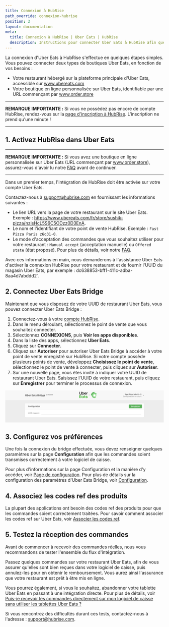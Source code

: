 ```yaml
---
title: Connexion à HubRise
path_override: connexion-hubrise
position: 2
layout: documentation
meta:
  title: Connexion à HubRise | Uber Eats | HubRise
  description: Instructions pour connecter Uber Eats à HubRise afin que votre caisse fonctionne harmonieusement avec d'autres apps. Connectez les apps et synchronisez vos données.
---
```


La connexion d'Uber Eats à HubRise s'effectue en quelques étapes simples. Vous pouvez connecter deux types de boutiques Uber Eats, en fonction de vos besoins :

- Votre restaurant hébergé sur la plateforme principale d'Uber Eats, accessible sur www.ubereats.com
- Votre boutique en ligne personnalisée sur Uber Eats, identifiable par une URL commençant par www.order.store

---

**REMARQUE IMPORTANTE :** Si vous ne possédez pas encore de compte HubRise, rendez-vous sur la [page d'inscription à HubRise](https://manager.hubrise.com/signup). L'inscription ne prend qu'une minute !

---

## 1. Activez HubRise dans Uber Eats

---

**REMARQUE IMPORTANTE :** Si vous avez une boutique en ligne personnalisée sur Uber Eats (URL commençant par www.order.store), assurez-vous d'avoir lu notre [FAQ](/apps/uber-eats/faqs/connect-webstore) avant de continuer.

---

Dans un premier temps, l'intégration de HubRise doit être activée sur votre compte Uber Eats.

Contactez-nous à support@hubrise.com en fournissant les informations suivantes :

- Le lien URL vers la page de votre restaurant sur le site Uber Eats. Exemple : https://www.ubereats.com/fr/store/sushik-pizza/nzisHcL5S6C5ODzz0D3EnA.
- Le nom et l'identifiant de votre point de vente HubRise. Exemple : `Fast Pizza Paris z6q31-0`.
- Le mode d'acceptation des commandes que vous souhaitez utiliser pour votre restaurant : `Manual accept` (acceptation manuelle) ou `Offered state` (état proposé). Pour plus de détails, voir notre [FAQ](/apps/uber-eats/faqs/send-orders-to-epos-without-tablet).

Avec ces informations en main, nous demanderons à l'assistance Uber Eats d'activer la connexion HubRise pour votre restaurant et de fournir l'UUID du magasin Uber Eats, par exemple : dc638853-bff1-411c-adba-8aa4d7abddd2\`.

## 2. Connectez Uber Eats Bridge

Maintenant que vous disposez de votre UUID de restaurant Uber Eats, vous pouvez connecter Uber Eats Bridge :

1. Connectez-vous à votre [compte HubRise](https://manager.hubrise.com).
2. Dans le menu déroulant, sélectionnez le point de vente que vous souhaitez connecter.
3. Sélectionnez **CONNEXIONS**, puis **Voir les apps disponibles**.
4. Dans la liste des apps, sélectionnez **Uber Eats**.
5. Cliquez sur **Connecter**.
6. Cliquez sur **Autoriser** pour autoriser Uber Eats Bridge à accéder à votre point de vente enregistré sur HubRise. Si votre compte possède plusieurs points de vente, développez **Choisissez le point de vente**, sélectionnez le point de vente à connecter, puis cliquez sur **Autoriser**.
7. Sur une nouvelle page, vous êtes invité à indiquer votre UUID de restaurant Uber Eats. Saisissez l'UUID de votre restaurant, puis cliquez sur **Enregistrer** pour terminer le processus de connexion.

![UUID de restaurant Uber Eats](./images/001-store-uuid.png)

## 3. Configurez vos préférences

Une fois la connexion du bridge effectuée, vous devez renseigner quelques paramètres sur la page **Configuration** afin que les commandes soient transmises correctement à votre logiciel de caisse.

Pour plus d'informations sur la page Configuration et la manière d'y accéder, voir [Page de configuration](/apps/uber-eats/user-interface#configuration). Pour plus de détails sur la configuration des paramètres d'Uber Eats Bridge, voir [Configuration](/apps/uber-eats/configuration).

## 4. Associez les codes ref des produits

La plupart des applications ont besoin des codes ref des produits pour que les commandes soient correctement traitées. Pour savoir comment associer les codes ref sur Uber Eats, voir [Associer les codes ref](/apps/uber-eats/map-ref-codes).

## 5. Testez la réception des commandes

Avant de commencer à recevoir des commandes réelles, nous vous recommandons de tester l'ensemble du flux d'intégration.

Passez quelques commandes sur votre restaurant Uber Eats, afin de vous assurer qu'elles sont bien reçues dans votre logiciel de caisse, puis annulez-les pour en obtenir le remboursement. Vous aurez ainsi l'assurance que votre restaurant est prêt à être mis en ligne.

Vous pourrez également, si vous le souhaitez, abandonner votre tablette Uber Eats en passant à une intégration directe.
Pour plus de détails, voir [Puis-je recevoir les commandes directement sur mon logiciel de caisse sans utiliser les tablettes Uber Eats ?](/apps/uber-eats/faqs/send-orders-to-epos-without-tablet)

Si vous rencontrez des difficultés durant ces tests, contactez-nous à l'adresse : support@hubrise.com.
